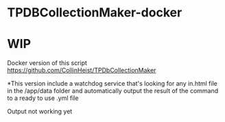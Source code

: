 # TPDBCollectionMaker-docker
# WIP

Docker version of this script https://github.com/CollinHeist/TPDbCollectionMaker

*This version include a watchdog service that's looking for any in.html file in the /app/data folder and automatically output the result of the command to a ready to use .yml file

Output not working yet
